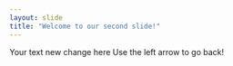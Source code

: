```yaml
---
layout: slide
title: "Welcome to our second slide!"
---
```

Your text new change here
Use the left arrow to go back!